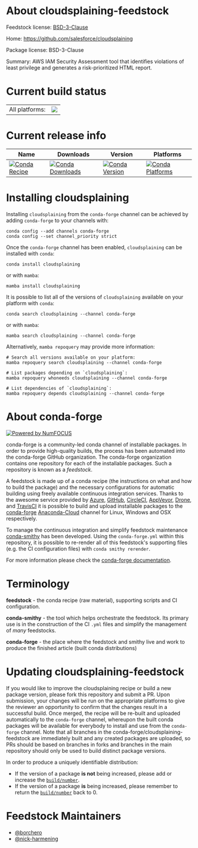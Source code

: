 About cloudsplaining-feedstock
==============================

Feedstock license: [BSD-3-Clause](https://github.com/conda-forge/cloudsplaining-feedstock/blob/main/LICENSE.txt)

Home: https://github.com/salesforce/cloudsplaining

Package license: BSD-3-Clause

Summary: AWS IAM Security Assessment tool that identifies violations of least privilege and generates a risk-prioritized HTML report.

Current build status
====================


<table><tr><td>All platforms:</td>
    <td>
      <a href="https://dev.azure.com/conda-forge/feedstock-builds/_build/latest?definitionId=20564&branchName=main">
        <img src="https://dev.azure.com/conda-forge/feedstock-builds/_apis/build/status/cloudsplaining-feedstock?branchName=main">
      </a>
    </td>
  </tr>
</table>

Current release info
====================

| Name | Downloads | Version | Platforms |
| --- | --- | --- | --- |
| [![Conda Recipe](https://img.shields.io/badge/recipe-cloudsplaining-green.svg)](https://anaconda.org/conda-forge/cloudsplaining) | [![Conda Downloads](https://img.shields.io/conda/dn/conda-forge/cloudsplaining.svg)](https://anaconda.org/conda-forge/cloudsplaining) | [![Conda Version](https://img.shields.io/conda/vn/conda-forge/cloudsplaining.svg)](https://anaconda.org/conda-forge/cloudsplaining) | [![Conda Platforms](https://img.shields.io/conda/pn/conda-forge/cloudsplaining.svg)](https://anaconda.org/conda-forge/cloudsplaining) |

Installing cloudsplaining
=========================

Installing `cloudsplaining` from the `conda-forge` channel can be achieved by adding `conda-forge` to your channels with:

```
conda config --add channels conda-forge
conda config --set channel_priority strict
```

Once the `conda-forge` channel has been enabled, `cloudsplaining` can be installed with `conda`:

```
conda install cloudsplaining
```

or with `mamba`:

```
mamba install cloudsplaining
```

It is possible to list all of the versions of `cloudsplaining` available on your platform with `conda`:

```
conda search cloudsplaining --channel conda-forge
```

or with `mamba`:

```
mamba search cloudsplaining --channel conda-forge
```

Alternatively, `mamba repoquery` may provide more information:

```
# Search all versions available on your platform:
mamba repoquery search cloudsplaining --channel conda-forge

# List packages depending on `cloudsplaining`:
mamba repoquery whoneeds cloudsplaining --channel conda-forge

# List dependencies of `cloudsplaining`:
mamba repoquery depends cloudsplaining --channel conda-forge
```


About conda-forge
=================

[![Powered by
NumFOCUS](https://img.shields.io/badge/powered%20by-NumFOCUS-orange.svg?style=flat&colorA=E1523D&colorB=007D8A)](https://numfocus.org)

conda-forge is a community-led conda channel of installable packages.
In order to provide high-quality builds, the process has been automated into the
conda-forge GitHub organization. The conda-forge organization contains one repository
for each of the installable packages. Such a repository is known as a *feedstock*.

A feedstock is made up of a conda recipe (the instructions on what and how to build
the package) and the necessary configurations for automatic building using freely
available continuous integration services. Thanks to the awesome service provided by
[Azure](https://azure.microsoft.com/en-us/services/devops/), [GitHub](https://github.com/),
[CircleCI](https://circleci.com/), [AppVeyor](https://www.appveyor.com/),
[Drone](https://cloud.drone.io/welcome), and [TravisCI](https://travis-ci.com/)
it is possible to build and upload installable packages to the
[conda-forge](https://anaconda.org/conda-forge) [Anaconda-Cloud](https://anaconda.org/)
channel for Linux, Windows and OSX respectively.

To manage the continuous integration and simplify feedstock maintenance
[conda-smithy](https://github.com/conda-forge/conda-smithy) has been developed.
Using the ``conda-forge.yml`` within this repository, it is possible to re-render all of
this feedstock's supporting files (e.g. the CI configuration files) with ``conda smithy rerender``.

For more information please check the [conda-forge documentation](https://conda-forge.org/docs/).

Terminology
===========

**feedstock** - the conda recipe (raw material), supporting scripts and CI configuration.

**conda-smithy** - the tool which helps orchestrate the feedstock.
                   Its primary use is in the construction of the CI ``.yml`` files
                   and simplify the management of *many* feedstocks.

**conda-forge** - the place where the feedstock and smithy live and work to
                  produce the finished article (built conda distributions)


Updating cloudsplaining-feedstock
=================================

If you would like to improve the cloudsplaining recipe or build a new
package version, please fork this repository and submit a PR. Upon submission,
your changes will be run on the appropriate platforms to give the reviewer an
opportunity to confirm that the changes result in a successful build. Once
merged, the recipe will be re-built and uploaded automatically to the
`conda-forge` channel, whereupon the built conda packages will be available for
everybody to install and use from the `conda-forge` channel.
Note that all branches in the conda-forge/cloudsplaining-feedstock are
immediately built and any created packages are uploaded, so PRs should be based
on branches in forks and branches in the main repository should only be used to
build distinct package versions.

In order to produce a uniquely identifiable distribution:
 * If the version of a package **is not** being increased, please add or increase
   the [``build/number``](https://docs.conda.io/projects/conda-build/en/latest/resources/define-metadata.html#build-number-and-string).
 * If the version of a package **is** being increased, please remember to return
   the [``build/number``](https://docs.conda.io/projects/conda-build/en/latest/resources/define-metadata.html#build-number-and-string)
   back to 0.

Feedstock Maintainers
=====================

* [@borchero](https://github.com/borchero/)
* [@nick-harmening](https://github.com/nick-harmening/)

